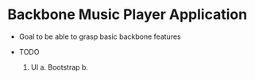 Backbone Music Player Application
=================================

- Goal to be able to grasp basic backbone features 

- TODO
	1. UI 
		a. Bootstrap 
		b. 
